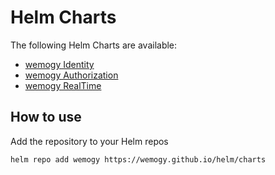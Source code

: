 # Helm Charts

The following Helm Charts are available:

- [wemogy Identity](https://github.com/wemogy/identity/tree/main/env/helm)
- [wemogy Authorization](https://github.com/wemogy/authorization/tree/main/env/helm/authorization)
- [wemogy RealTime](https://github.com/wemogy/realtime/tree/main/env/helm/realtime)

## How to use

Add the repository to your Helm repos

```bash
helm repo add wemogy https://wemogy.github.io/helm/charts
```
